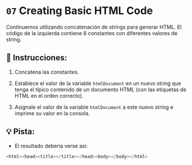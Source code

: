 # `07` Creating Basic HTML Code

Continuemos utilizando concatenación de strings para generar HTML. El código de la izquierda contiene 8 constantes con diferentes valores de string.

## 📝 Instrucciones:

1. Concatena las constantes. 

2. Establece el valor de la variable `htmlDocument` en un nuevo string que tenga el típico contenido de un documento HTML (con las etiquetas de HTML en el orden correcto).

3. Asígnale el valor de la variable `htmlDocument` a este nuevo string e imprime su valor en la consola.

## 💡 Pista:

+ El resultado debería verse así:

```js
<html><head><title></title></head><body></body></html>
```
